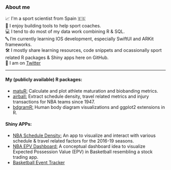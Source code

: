 
### About me

📈 I'm a sport scientist from Spain 🇪🇸   
🏅 I enjoy building tools to help sport coaches.  
💻 I tend to do most of my data work combining R & SQL.  
🔤 I’m currently learning IOS development, especially SwiftUI and ARKit frameworks.  
🛠 I mostly share learning resources, code snippets and ocassionally sport related R packages & Shiny apps here on GitHub.  
💬 I am on [Twitter](https://twitter.com/jfernandez__)  

***

#### My (publicly available) R packages:

* [matuR:](https://github.com/josedv82/matuR) Calculate and plot athlete maturation and biobanding metrics.   
* [airball:](https://github.com/josedv82/airball) Extract schedule density, travel related metrics and injury transactions for NBA teams since 1947. 
* [bdgramR:](https://github.com/josedv82/bdgramR/blob/master/README.md) Human body diagram visualizations and ggplot2 extensions in R. 

#### Shiny APPs:

* [NBA Schedule Density:](https://josedv.shinyapps.io/NBASchedule/) An app to visualize and interact with various schedule & travel related factors for the 2016-19 seasons.
* [NBA EPV Dashboard:](https://josedv.shinyapps.io/EPV_NBA_Dashboard/) A conceptual dashboard idea to visualize Expected Possession Value (EPV) in Basketball resembling a stock trading app.
* [Basketball Event Tracker](https://josedv.shinyapps.io/bball_event_tracker/)
